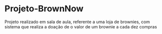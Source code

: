 # Projeto-BrownNow
Projeto realizado em sala de aula, referente a uma loja de brownies, com sistema que realiza a doação de o valor de um brownie a cada dez compras
